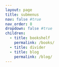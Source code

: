 ```yaml
---
layout: page
title: submenus
nav: false #true
nav_order: 8
dropdown: false #true
children:
  - title: bookshelf
    permalink: /books/
  - title: divider
  - title: blog
    permalink: /blog/
---
```

